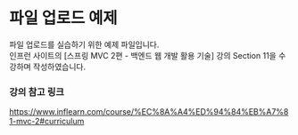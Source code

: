 # 파일 업로드 예제
파일 업로드를 실습하기 위한 예제 파일입니다.
<br>
인프런 사이트의 [스프링 MVC 2편 - 백엔드 웹 개발 활용 기술] 강의 Section 11을 수강하며 작성하였습니다.
<br>

### 강의 참고 링크
https://www.inflearn.com/course/%EC%8A%A4%ED%94%84%EB%A7%81-mvc-2#curriculum
